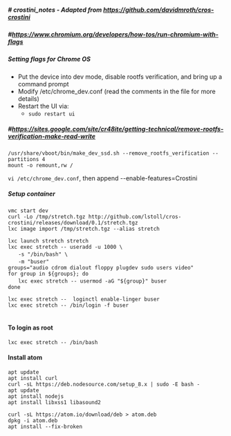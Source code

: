 ##### # crostini_notes - Adapted from https://github.com/davidmroth/cros-crostini

##### #https://www.chromium.org/developers/how-tos/run-chromium-with-flags

##### Setting flags for Chrome OS
- Put the device into dev mode, disable rootfs verification, and bring up a command prompt
- Modify /etc/chrome_dev.conf (read the comments in the file for more details)
- Restart the UI via:
  * `sudo restart ui`<br>

##### #https://sites.google.com/site/cr48ite/getting-technical/remove-rootfs-verification-make-read-write
`/usr/share/vboot/bin/make_dev_ssd.sh --remove_rootfs_verification --partitions 4`<br>
`mount -o remount,rw /`<br>

`vi /etc/chrome_dev.conf`, then append --enable-features=Crostini<br>

##### Setup container
`vmc start dev`<br>
`curl -Lo /tmp/stretch.tgz http://github.com/lstoll/cros-crostini/releases/download/0.1/stretch.tgz`<br>
`lxc image import /tmp/stretch.tgz --alias stretch`

`lxc launch stretch stretch`<br>
`lxc exec stretch -- useradd -u 1000 \`<br>
&nbsp;&nbsp;&nbsp;&nbsp;&nbsp;&nbsp;`-s "/bin/bash" \`<br>
&nbsp;&nbsp;&nbsp;&nbsp;&nbsp;&nbsp;`-m "buser"`<br>
`groups="audio cdrom dialout floppy plugdev sudo users video"`<br>
`for group in ${groups}; do`<br>
&nbsp;&nbsp;&nbsp;&nbsp;&nbsp;&nbsp;`lxc exec stretch -- usermod -aG "${group}" buser`<br>
`done`<br>

`lxc exec stretch --  loginctl enable-linger buser`<br>
`lxc exec stretch -- /bin/login -f buser`<br>
<br>

#### To login as root
`lxc exec stretch -- /bin/bash`<br>

#### Install atom
`apt update`<br>
`apt install curl`<br>
`curl -sL https://deb.nodesource.com/setup_8.x | sudo -E bash -`<br>
`apt update`<br>
`apt install nodejs`<br>
`apt install libxss1 libasound2`<br>

`curl -sL https://atom.io/download/deb > atom.deb`<br>
`dpkg -i atom.deb`<br>
`apt install --fix-broken`<br>
